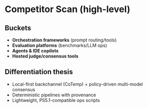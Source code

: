# Competitor Scan (high-level)

## Buckets
- **Orchestration frameworks** (prompt routing/tools)
- **Evaluation platforms** (benchmarks/LLM ops)
- **Agents & IDE copilots**
- **Hosted judge/consensus tools**

## Differentiation thesis
- Local-first backchannel (CoTemp) + policy-driven multi-model consensus
- Deterministic pipelines with provenance
- Lightweight, PS5.1-compatible ops scripts
